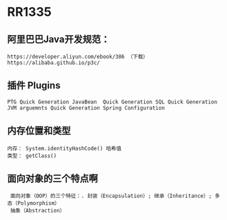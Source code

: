 # RR1335

## 阿里巴巴Java开发规范：

    https://developer.aliyun.com/ebook/386 （下载） 
    https://alibaba.github.io/p3c/

## 插件 Plugins

    PTG Quick Generation JavaBean  Quick Generation SQL Quick Generation JVM arguemnts Quick Generation Spring Configuration

## 内存位置和类型

    内存： System.identityHashCode() 哈希值
    类型： getClass()

## 面向对象的三个特点啊

     面向对象（OOP）的三个特征：. 封装（Encapsulation）; 继承（Inheritance）; 多态（Polymorphism）
     抽象（Abstraction）